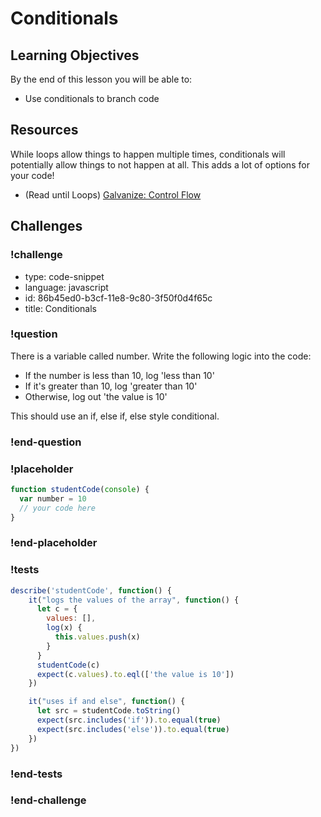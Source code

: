 # Conditionals

## Learning Objectives

By the end of this lesson you will be able to:

* Use conditionals to branch code

## Resources

While loops allow things to happen multiple times, conditionals will potentially allow
things to not happen at all. This adds a lot of options for your code!

* (Read until Loops) [Galvanize: Control Flow](https://github.com/gSchool/javascript-curriculum/blob/master/10_Syntax/02_Control_Flow.md)

## Challenges

<!-- Question -->
### !challenge

* type: code-snippet
* language: javascript
* id: 86b45ed0-b3cf-11e8-9c80-3f50f0d4f65c
* title: Conditionals

### !question

There is a variable called number. Write the following logic into the code:

* If the number is less than 10, log 'less than 10'
* If it's greater than 10, log 'greater than 10'
* Otherwise, log out 'the value is 10'

This should use an if, else if, else style conditional.

### !end-question

### !placeholder

```js
function studentCode(console) {
  var number = 10
  // your code here
}
```

### !end-placeholder

### !tests

```js
describe('studentCode', function() {
    it("logs the values of the array", function() {
      let c = {
        values: [],
        log(x) {
          this.values.push(x)
        }
      }
      studentCode(c)
      expect(c.values).to.eql(['the value is 10'])
    })

    it("uses if and else", function() {
      let src = studentCode.toString()
      expect(src.includes('if')).to.equal(true)
      expect(src.includes('else')).to.equal(true)
    })
})
```
### !end-tests

### !end-challenge
